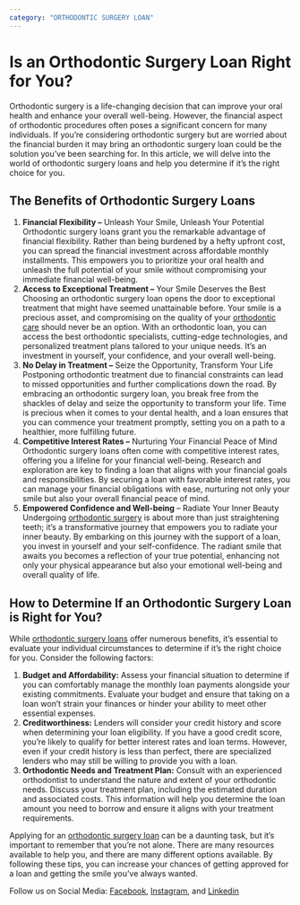 ```yaml
---
category: "ORTHODONTIC SURGERY LOAN"
---
```


# Is an Orthodontic Surgery Loan Right for You?

Orthodontic surgery is a life-changing decision that can improve your oral health and enhance your overall well-being. However, the financial aspect of orthodontic procedures often poses a significant concern for many individuals. If you’re considering orthodontic surgery but are worried about the financial burden it may bring an orthodontic surgery loan could be the solution you’ve been searching for. In this article, we will delve into the world of orthodontic surgery loans and help you determine if it’s the right choice for you.

## The Benefits of Orthodontic Surgery Loans

1.  **Financial Flexibility –** Unleash Your Smile, Unleash Your Potential
    Orthodontic surgery loans grant you the remarkable advantage of financial flexibility. Rather than being burdened by a hefty upfront cost, you can spread the financial investment across affordable monthly installments. This empowers you to prioritize your oral health and unleash the full potential of your smile without compromising your immediate financial well-being.
2.  **Access to Exceptional Treatment –** Your Smile Deserves the Best Choosing an orthodontic surgery loan opens the door to exceptional treatment that might have seemed unattainable before. Your smile is a precious asset, and compromising on the quality of your [orthodontic care](https://en.wikipedia.org/wiki/Orthodontics) should never be an option. With an orthodontic loan, you can access the best orthodontic specialists, cutting-edge technologies, and personalized treatment plans tailored to your unique needs. It’s an investment in yourself, your confidence, and your overall well-being.
3.  **No Delay in Treatment –** Seize the Opportunity, Transform Your Life Postponing orthodontic treatment due to financial constraints can lead to missed opportunities and further complications down the road. By embracing an orthodontic surgery loan, you break free from the shackles of delay and seize the opportunity to transform your life. Time is precious when it comes to your dental health, and a loan ensures that you can commence your treatment promptly, setting you on a path to a healthier, more fulfilling future.
4.  **Competitive Interest Rates –** Nurturing Your Financial Peace of Mind Orthodontic surgery loans often come with competitive interest rates, offering you a lifeline for your financial well-being. Research and exploration are key to finding a loan that aligns with your financial goals and responsibilities. By securing a loan with favorable interest rates, you can manage your financial obligations with ease, nurturing not only your smile but also your overall financial peace of mind.
5.  **Empowered Confidence and Well-being** – Radiate Your Inner Beauty Undergoing [orthodontic surgery](https://en.wikipedia.org/wiki/Orthodontics) is about more than just straightening teeth; it’s a transformative journey that empowers you to radiate your inner beauty. By embarking on this journey with the support of a loan, you invest in yourself and your self-confidence. The radiant smile that awaits you becomes a reflection of your true potential, enhancing not only your physical appearance but also your emotional well-being and overall quality of life.

## How to Determine If an Orthodontic Surgery Loan is Right for You?

While [orthodontic surgery loans](https://tlc.com.au/orthodontic-surgery-loan-for-a-million-dollar-smile/) offer numerous benefits, it’s essential to evaluate your individual circumstances to determine if it’s the right choice for you. Consider the following factors:

1.  **Budget and Affordability:**
    Assess your financial situation to determine if you can comfortably manage the monthly loan payments alongside your existing commitments. Evaluate your budget and ensure that taking on a loan won’t strain your finances or hinder your ability to meet other essential expenses.
2.  **Creditworthiness:**
    Lenders will consider your credit history and score when determining your loan eligibility. If you have a good credit score, you’re likely to qualify for better interest rates and loan terms. However, even if your credit history is less than perfect, there are specialized lenders who may still be willing to provide you with a loan.
3.  **Orthodontic Needs and Treatment Plan:**
    Consult with an experienced orthodontist to understand the nature and extent of your orthodontic needs. Discuss your treatment plan, including the estimated duration and associated costs. This information will help you determine the loan amount you need to borrow and ensure it aligns with your treatment requirements.

Applying for an [orthodontic surgery loan](https://tlc.com.au/orthodontic-surgery-loan-for-a-million-dollar-smile/) can be a daunting task, but it’s important to remember that you’re not alone. There are many resources available to help you, and there are many different options available. By following these tips, you can increase your chances of getting approved for a loan and getting the smile you’ve always wanted.

Follow us on Social Media: [Facebook](https://www.facebook.com/totallifestylecredit/), [Instagram](https://www.instagram.com/tlc.social/), and [Linkedin](https://www.linkedin.com/in/tim-boon-bba34350/?trk=org-employees_profile-result-card_result-card_full-click)
